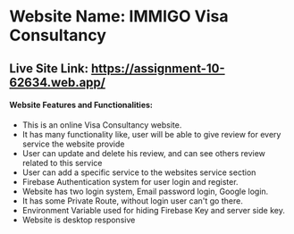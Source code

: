 <h1>Website Name: IMMIGO Visa Consultancy</h1>
<h2>Live Site Link: <a href="https://assignment-10-62634.web.app/">https://assignment-10-62634.web.app/</a></h2>
<h4>Website Features and Functionalities: </h4>
<ul>
    <li>This is an online Visa Consultancy website.</li>
    <li>It has many functionality like, user will be able to give review for every service the website provide</li>
    <li>User can update and delete his review, and can see others review related to this service</li>
    <li>User can add a specific service to the websites service section</li>
    <li>Firebase Authentication system for user login and register.</li>
    <li>Website has two login system, Email password login, Google login.</li>
    <li>It has some Private Route, without login user can't go there.</li>
    <li>Environment Variable used for hiding Firebase Key and server side key.</li>
    <li>Website is desktop responsive</li>
</ul>
